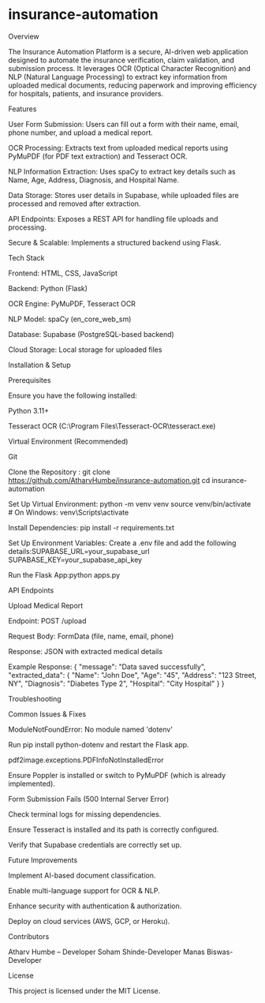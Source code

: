 # insurance-automation
Overview

The Insurance Automation Platform is a secure, AI-driven web application designed to automate the insurance verification, claim validation, and submission process. It leverages OCR (Optical Character Recognition) and NLP (Natural Language Processing) to extract key information from uploaded medical documents, reducing paperwork and improving efficiency for hospitals, patients, and insurance providers.

Features

User Form Submission: Users can fill out a form with their name, email, phone number, and upload a medical report.

OCR Processing: Extracts text from uploaded medical reports using PyMuPDF (for PDF text extraction) and Tesseract OCR.

NLP Information Extraction: Uses spaCy to extract key details such as Name, Age, Address, Diagnosis, and Hospital Name.

Data Storage: Stores user details in Supabase, while uploaded files are processed and removed after extraction.

API Endpoints: Exposes a REST API for handling file uploads and processing.

Secure & Scalable: Implements a structured backend using Flask.

Tech Stack

Frontend: HTML, CSS, JavaScript

Backend: Python (Flask)

OCR Engine: PyMuPDF, Tesseract OCR

NLP Model: spaCy (en_core_web_sm)

Database: Supabase (PostgreSQL-based backend)

Cloud Storage: Local storage for uploaded files

Installation & Setup

Prerequisites

Ensure you have the following installed:

Python 3.11+

Tesseract OCR (C:\Program Files\Tesseract-OCR\tesseract.exe)

Virtual Environment (Recommended)

Git

Clone the Repository : git clone https://github.com/AtharvHumbe/insurance-automation.git
cd insurance-automation

Set Up Virtual Environment:
python -m venv venv
source venv/bin/activate  # On Windows: venv\Scripts\activate

Install Dependencies:
pip install -r requirements.txt

Set Up Environment Variables:
Create a .env file and add the following details:SUPABASE_URL=your_supabase_url
SUPABASE_KEY=your_supabase_api_key

Run the Flask App:python apps.py


API Endpoints

Upload Medical Report

Endpoint: POST /upload

Request Body: FormData (file, name, email, phone)

Response: JSON with extracted medical details

Example Response:
{
    "message": "Data saved successfully",
    "extracted_data": {
        "Name": "John Doe",
        "Age": "45",
        "Address": "123 Street, NY",
        "Diagnosis": "Diabetes Type 2",
        "Hospital": "City Hospital"
    }
}

Troubleshooting

Common Issues & Fixes

ModuleNotFoundError: No module named 'dotenv'

Run pip install python-dotenv and restart the Flask app.

pdf2image.exceptions.PDFInfoNotInstalledError

Ensure Poppler is installed or switch to PyMuPDF (which is already implemented).

Form Submission Fails (500 Internal Server Error)

Check terminal logs for missing dependencies.

Ensure Tesseract is installed and its path is correctly configured.

Verify that Supabase credentials are correctly set up.

Future Improvements

Implement AI-based document classification.

Enable multi-language support for OCR & NLP.

Enhance security with authentication & authorization.

Deploy on cloud services (AWS, GCP, or Heroku).

Contributors

Atharv Humbe – Developer
Soham Shinde-Developer
Manas Biswas- Developer

License

This project is licensed under the MIT License.
